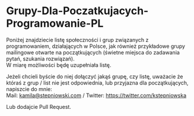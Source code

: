 # Grupy-Dla-Poczatkujacych-Programowanie-PL
Poniżej znajdziecie listę społeczności i grup związanych z programowaniem, działających w Polsce,  jak również przykładowe grupy mailingowe otwarte na  początkujących  (świetne miejsca do zadawania pytań, szukania rozwiązań).   
W miarę możliwości będę uzupełniała listę.   

Jeżeli chcieli byście do niej dołączyć jakąś grupę, czy listę, uważacie że któraś z grup / list nie jest odpowiednia, lub przyjazna dla początkujących, napiszcie do mnie:  
Mail: kamila@stepniowski.com / Twitter: https://twitter.com/kstepniowska 

Lub dodajcie Pull Request.

